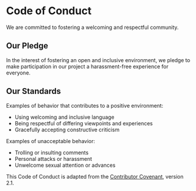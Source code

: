 # Code of Conduct

We are committed to fostering a welcoming and respectful community.

## Our Pledge

In the interest of fostering an open and inclusive environment, we pledge to make participation in our project a harassment-free experience for everyone.

## Our Standards

Examples of behavior that contributes to a positive environment:
- Using welcoming and inclusive language
- Being respectful of differing viewpoints and experiences
- Gracefully accepting constructive criticism

Examples of unacceptable behavior:
- Trolling or insulting comments
- Personal attacks or harassment
- Unwelcome sexual attention or advances

This Code of Conduct is adapted from the [Contributor Covenant](https://www.contributor-covenant.org), version 2.1.
